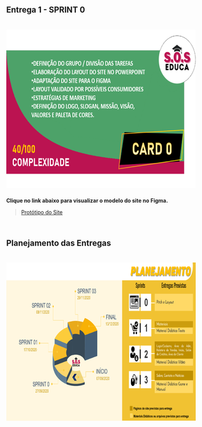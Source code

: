 ## Entrega 1 - SPRINT 0

<h1 align="center"> <img src = "/Imagens Geral/card 0.png" width="710" height="420" /></h1>

**Clique no link abaixo para visualizar o modelo do site no Figma.**  
> [Protótipo do Site](https://www.figma.com/proto/IxIHeo1bBkB5B3z1DoVQIN/PI-Fatec?node-id=1%3A7&scaling=scale-down-width&hide-ui=1)

<br>

## Planejamento das Entregas

<h1 align="center"> <img src = "/Imagens Geral/planejamento_novo.png" width="710" height="420" /></h1>
